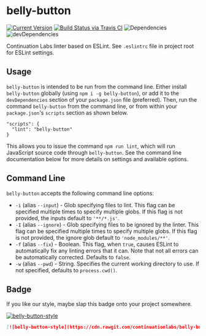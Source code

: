 # belly-button

[![Current Version](https://img.shields.io/npm/v/belly-button.svg)](https://www.npmjs.org/package/belly-button)
[![Build Status via Travis CI](https://travis-ci.org/continuationlabs/belly-button.svg?branch=master)](https://travis-ci.org/continuationlabs/belly-button)
![Dependencies](http://img.shields.io/david/continuationlabs/belly-button.svg)
![devDependencies](http://img.shields.io/david/dev/continuationlabs/belly-button.svg)

Continuation Labs linter based on ESLint. See `.eslintrc` file in project root for ESLint settings.


## Usage

`belly-button` is intended to be run from the command line. Either install `belly-button` globally (using `npm i -g belly-button`), or add it to the `devDependencies` section of your `package.json` file (preferred). Then, run the command `belly-button` from the command line, or from within your `package.json`'s `scripts` section as shown below.

```
"scripts": {
  "lint": "belly-button"
}
```

This allows you to issue the command `npm run lint`, which will run JavaScript source code through `belly-button`. See the command line documentation below for more details on settings and available options.

## Command Line

`belly-button` accepts the following command line options:

  - `-i` (alias `--input`) - Glob specifying files to lint. This flag can be specified multiple times to specify multiple globs. If this flag is not provided, the inputs default to `'**/*.js'`.
  - `-I` (alias `--ignore`) - Glob specifying files to be ignored by the linter. This flag can be specified multiple times to specify multiple globs. If this flag is not provided, the ignore glob default to `'node_modules/**'`.
  - `-f` (alias `--fix`) - Boolean. This flag, when `true`, causes ESLint to automatically fix any linting errors that it can. Note that not all errors can be automatically corrected. Defaults to `false`.
  - `-w` (alias `--pwd`) - String. Specifies the current working directory to use. If not specified, defaults to `process.cwd()`.

## Badge

If you like our style, maybe slap this badge onto your project somewhere.

[![belly-button-style](https://cdn.rawgit.com/continuationlabs/belly-button/master/badge.svg)](https://github.com/continuationlabs/belly-button)

```markdown
[![belly-button-style](https://cdn.rawgit.com/continuationlabs/belly-button/master/badge.svg)](https://github.com/continuationlabs/belly-button)
```
